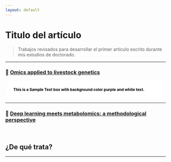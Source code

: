 ```yaml
---
layout: default
---
```


# Titulo del artículo
> Trabajos revisados para desarrollar el primer artículo escrito durante mis estudios de doctorado.

---

### :scroll: <a href="https://leo4luffy.github.io/Art_p1/Articulos/3.pdf">Omics applied to livestock genetics</a>

<p style="background-color: white; border-color: yellow; color: black; border-radius: 4px; font-size: 12px; padding: 20px; margin: 5px;" align="justify"><b>This is a Sample Text box with background color purple and white text.</b></p>

---

### :scroll: <a href="https://leo4luffy.github.io/Art_p1/Articulos/4.pdf">Deep learning meets metabolomics: a methodological perspective</a>

<BR>

## ¿De qué trata?

---

<!--
### :scroll: <a href="https://leo4luffy.github.io/Art_p1/Articulos/2.pdf">Do molecular markers inform about pleiotropy?</a>

<BR>

## ¿De qué trata?

---

### :scroll: <a href="https://leo4luffy.github.io/Art_p1/Articulos/1.pdf">Pleiotropy or linkage? Their relative contributions to the genetic correlation of quantitative traits and detection by multitrait GWA studies</a>

<BR>

## ¿De qué trata?
-->